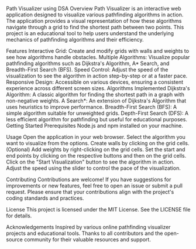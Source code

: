 Path Visualizer using DSA
Overview
Path Visualizer is an interactive web application designed to visualize various pathfinding algorithms in action. The application provides a visual representation of how these algorithms navigate through a grid to find the shortest path between two points. This project is an educational tool to help users understand the underlying mechanics of pathfinding algorithms and their efficiency.

Features
Interactive Grid: Create and modify grids with walls and weights to see how algorithms handle obstacles.
Multiple Algorithms: Visualize popular pathfinding algorithms such as Dijkstra's Algorithm, A* Search, and Breadth-First Search (BFS).
Speed Control: Adjust the speed of the visualization to see the algorithm in action step-by-step or at a faster pace.
Responsive Design: Accessible on various devices, ensuring a consistent experience across different screen sizes.
Algorithms Implemented
Dijkstra's Algorithm: A classic algorithm for finding the shortest path in a graph with non-negative weights.
A Search*: An extension of Dijkstra's Algorithm that uses heuristics to improve performance.
Breadth-First Search (BFS): A simple algorithm suitable for unweighted grids.
Depth-First Search (DFS): A less efficient algorithm for pathfinding but useful for educational purposes.
Getting Started
Prerequisites
Node.js and npm installed on your machine.

Usage
Open the application in your web browser.
Select the algorithm you want to visualize from the options.
Create walls by clicking on the grid cells.
(Optional) Add weights by right-clicking on the grid cells.
Set the start and end points by clicking on the respective buttons and then on the grid cells.
Click on the "Start Visualization" button to see the algorithm in action.
Adjust the speed using the slider to control the pace of the visualization.

Contributing
Contributions are welcome! If you have suggestions for improvements or new features, feel free to open an issue or submit a pull request. Please ensure that your contributions align with the project's coding standards and practices.

License
This project is licensed under the MIT License. See the LICENSE file for details.

Acknowledgements
Inspired by various online pathfinding visualizer projects and educational tools.
Thanks to all contributors and the open-source community for their valuable resources and support.
